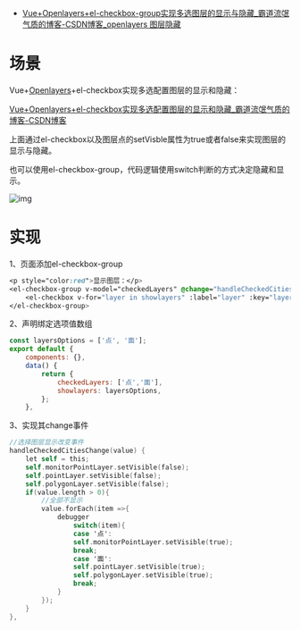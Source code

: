- [Vue+Openlayers+el-checkbox-group实现多选图层的显示与隐藏_霸道流氓气质的博客-CSDN博客_openlayers 图层隐藏](https://blog.csdn.net/BADAO_LIUMANG_QIZHI/article/details/123895189)

# 场景

Vue+[Openlayers](https://so.csdn.net/so/search?q=Openlayers&spm=1001.2101.3001.7020)+el-checkbox实现多选配置图层的显示和隐藏：

[Vue+Openlayers+el-checkbox实现多选配置图层的显示和隐藏_霸道流氓气质的博客-CSDN博客](https://blog.csdn.net/BADAO_LIUMANG_QIZHI/article/details/122203044)

上面通过el-checkbox以及图层点的setVisble属性为true或者false来实现图层的显示与隐藏。

也可以使用el-checkbox-group，代码逻辑使用switch判断的方式决定隐藏和显示。



![img](https://img-blog.csdnimg.cn/08243a3a1d4b41479e430f5979238cef.gif)

# 实现

1、页面添加el-checkbox-group

```css
<p style="color:red">显示图层：</p>
<el-checkbox-group v-model="checkedLayers" @change="handleCheckedCitiesChange">
    <el-checkbox v-for="layer in showlayers" :label="layer" :key="layer">{{layer}}</el-checkbox>
</el-checkbox-group>
```

2、声明绑定选项值数组

```javascript
const layersOptions = ['点', '面'];
export default {
    components: {},
    data() {
        return {
            checkedLayers: ['点','面'],
            showlayers: layersOptions,
        };
    },
```

3、实现其change事件

```objectivec
//选择图层显示改变事件
handleCheckedCitiesChange(value) {
    let self = this;
    self.monitorPointLayer.setVisible(false);      
    self.pointLayer.setVisible(false);
    self.polygonLayer.setVisible(false);
    if(value.length > 0){
        //全部不显示
        value.forEach(item =>{
            debugger
                switch(item){
                case '点':
                self.monitorPointLayer.setVisible(true);
                break;
                case '面':
                self.pointLayer.setVisible(true);
                self.polygonLayer.setVisible(true);
                break;
            }
        });
    }
},
```
